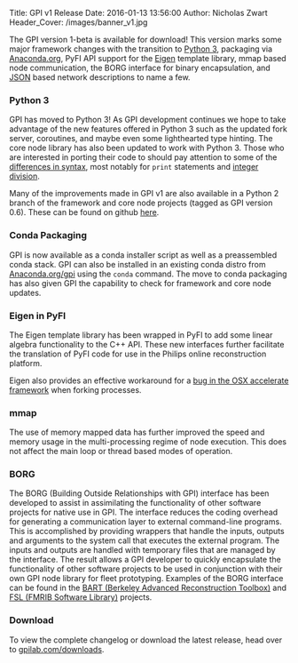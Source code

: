 Title:  GPI v1 Release
Date:   2016-01-13 13:56:00
Author: Nicholas Zwart
Header_Cover: /images/banner_v1.jpg

The GPI version 1-beta is available for download!  This version marks some
major framework changes with the transition to <a
href="https://docs.python.org/3/" target="_blank">Python 3</a>, packaging via
<a href="http://anaconda.org" target="_blank">Anaconda.org</a>, PyFI API
support for the <a href="http://eigen.tuxfamily.org/" target="_blank">Eigen</a>
template library, mmap based node communication, the BORG interface for binary
encapsulation, and <a href="http://www.json.org/" target="_blank">JSON</a>
based network descriptions to name a few.

### Python 3
GPI has moved to Python 3! As GPI development continues we hope to take
advantage of the new features offered in Python 3 such as the updated fork
server, coroutines, and maybe even some lighthearted type hinting.  The core
node library has also been updated to work with Python 3.  Those who are
interested in porting their code to should pay attention to some of the <a
href="http://python-future.org/compatible_idioms.html"
target="_blank">differences in syntax</a>, most notably for `print` statements
and <a href="https://www.python.org/dev/peps/pep-0238/" target="_blank">integer
division</a>.

Many of the improvements made in GPI v1 are also available in a Python 2 branch
of the framework and core node projects (tagged as GPI version 0.6).  These can
be found on github <a href="https://github.com/gpilab/framework/tree/v0.6.0-rc"
target="_blank">here</a>.

### Conda Packaging
GPI is now available as a conda installer script as well as a preassembled
conda stack.  GPI can also be installed in an existing conda distro from <a
href="https://anaconda.org/GPI/packages" target="_blank">Anaconda.org/gpi</a>
using the `conda` command.  The move to conda packaging has also given GPI the
capability to check for framework and core node updates.

### Eigen in PyFI
The Eigen template library has been wrapped in PyFI to add some linear algebra
functionality to the C++ API.  These new interfaces further facilitate the
translation of PyFI code for use in the Philips online reconstruction platform.

Eigen also provides an effective workaround for a <a
href="https://github.com/obspy/obspy/wiki/Notes-on-Parallel-Processing-with-Python-and-ObsPy"
target="_blank">bug in the OSX accelerate framework</a> when forking processes.

### mmap
The use of memory mapped data has further improved the speed and memory usage
in the multi-processing regime of node execution.  This does not affect the
main loop or thread based modes of operation.

### BORG
The BORG (Building Outside Relationships with GPI) interface has been developed
to assist in assimilating the functionality of other software projects for
native use in GPI.  The interface reduces the coding overhead for generating a
communication layer to external command-line programs.  This is accomplished by
providing wrappers that handle the inputs, outputs and arguments to the system
call that executes the external program.  The inputs and outputs are handled
with temporary files that are managed by the interface.  The result allows a
GPI developer to quickly encapsulate the functionality of other software
projects to be used in conjunction with their own GPI node library for fleet
prototyping.  Examples of the BORG interface can be found in the <a
href="https://github.com/nckz/bart/tree/master/gpi" target="_blank">BART
(Berkeley Advanced Reconstruction Toolbox)</a> and <a
href="https://github.com/aganders3/gpi-neurotools" target="_blank">FSL (FMRIB
Software Library)</a> projects.

### Download
To view the complete changelog or download the latest release, head over to 
[gpilab.com/downloads](/downloads).
